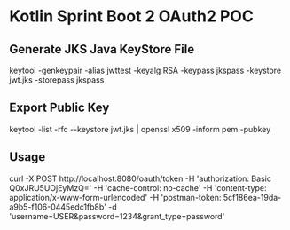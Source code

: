 # Kotlin Sprint Boot 2 OAuth2 POC

## Generate JKS Java KeyStore File

keytool -genkeypair -alias jwttest -keyalg RSA -keypass jkspass -keystore jwt.jks -storepass jkspass

## Export Public Key

keytool -list -rfc --keystore jwt.jks | openssl x509 -inform pem -pubkey

## Usage

curl -X POST http://localhost:8080/oauth/token -H 'authorization: Basic Q0xJRU5UOjEyMzQ=' -H 'cache-control: no-cache' -H 'content-type: application/x-www-form-urlencoded' -H 'postman-token: 5cf186ea-19da-a9b5-f106-0445edc1fb8b' -d 'username=USER&password=1234&grant_type=password'
